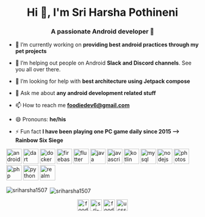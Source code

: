 <!--
**sriharsha1507/sriharsha1507** is a ✨ _special_ ✨ repository because its `README.md` (this file) appears on your GitHub profile.
-->
<h1 align="center">Hi 👋, I'm Sri Harsha Pothineni</h1>
<h3 align="center">A passionate Android developer 🤖</h3>

- 🔭 I’m currently working on **providing best android practices through my pet projects**

- 👯 I’m helping out people on Android **Slack and Discord channels**. See you all over there.

- 🤝 I’m looking for help with **best architecture using Jetpack compose**

- 💬 Ask me about **any android development related stuff**

- 📫 How to reach me **foodiedev6@gmail.com**

- 😄 Pronouns: **he/his**

- ⚡ Fun fact **I have been playing one PC game daily since 2015 --> Rainbow Six Siege**

<p align="left"><img src="https://devicons.github.io/devicon/devicon.git/icons/android/android-original-wordmark.svg" alt="android" width="40" height="40"/> <img src="https://www.vectorlogo.zone/logos/dartlang/dartlang-icon.svg" alt="dart" width="40" height="40"/> <img src="https://devicons.github.io/devicon/devicon.git/icons/docker/docker-original-wordmark.svg" alt="docker" width="40" height="40"/> <img src="https://www.vectorlogo.zone/logos/firebase/firebase-icon.svg" alt="firebase" width="40" height="40"/> <img src="https://www.vectorlogo.zone/logos/flutterio/flutterio-icon.svg" alt="flutter" width="40" height="40"/> <img src="https://devicons.github.io/devicon/devicon.git/icons/java/java-original-wordmark.svg" alt="java" width="40" height="40"/> <img src="https://devicons.github.io/devicon/devicon.git/icons/javascript/javascript-original.svg" alt="javascript" width="40" height="40"/> <img src="https://www.vectorlogo.zone/logos/kotlinlang/kotlinlang-icon.svg" alt="kotlin" width="40" height="40"/> <img src="https://devicons.github.io/devicon/devicon.git/icons/mysql/mysql-original-wordmark.svg" alt="mysql" width="40" height="40"/> <img src="https://devicons.github.io/devicon/devicon.git/icons/nodejs/nodejs-original-wordmark.svg" alt="nodejs" width="40" height="40"/> <img src="https://devicons.github.io/devicon/devicon.git/icons/photoshop/photoshop-plain.svg" alt="photoshop" width="40" height="40"/> <img src="https://devicons.github.io/devicon/devicon.git/icons/php/php-original.svg" alt="php" width="40" height="40"/> <img src="https://devicons.github.io/devicon/devicon.git/icons/python/python-original.svg" alt="python" width="40" height="40"/> <img src="https://raw.githubusercontent.com/bestofjs/bestofjs-webui/8665e8c267a0215f3159df28b33c365198101df5/public/logos/realm.svg" alt="realm" width="40" height="40"/></p>

<p><img align="left" src="https://github-readme-stats.vercel.app/api/top-langs/?username=sriharsha1507&layout=compact&hide=html" alt="sriharsha1507" /></p>

<p>&nbsp;<img align="center" src="https://github-readme-stats.vercel.app/api?username=sriharsha1507&show_icons=true" alt="sriharsha1507" /></p>

<p align="center">
<a href="https://twitter.com/foodiedev" target="blank"><img align="center" src="https://cdn.jsdelivr.net/npm/simple-icons@3.0.1/icons/twitter.svg" alt="foodiedev" height="30" width="30" /></a>
<a href="https://linkedin.com/in/sri-harsha-pothineni" target="blank"><img align="center" src="https://cdn.jsdelivr.net/npm/simple-icons@3.0.1/icons/linkedin.svg" alt="sri-harsha-pothineni" height="30" width="30" /></a>
<a href="https://instagram.com/foodie_dev" target="blank"><img align="center" src="https://cdn.jsdelivr.net/npm/simple-icons@3.0.1/icons/instagram.svg" alt="foodie_dev" height="30" width="30" /></a>
<a href="https://www.youtube.com/channel/UCSSnixu_IO8dvgnv9Gi1AHw" target="blank"><img align="center" src="https://cdn.jsdelivr.net/npm/simple-icons@3.0.1/icons/youtube.svg" alt="ucssnixu_io8dvgnv9gi1ahw" height="30" width="30" /></a>
</p>
